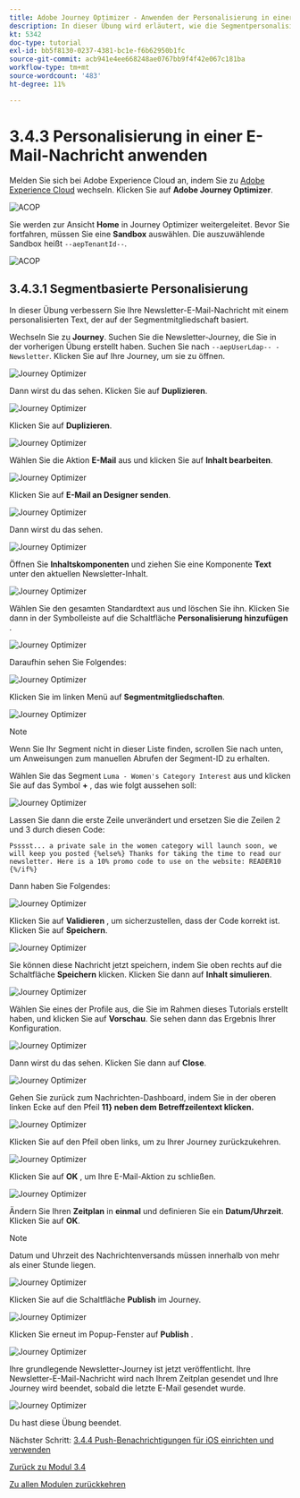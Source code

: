```yaml
---
title: Adobe Journey Optimizer - Anwenden der Personalisierung in einer E-Mail-Nachricht
description: In dieser Übung wird erläutert, wie die Segmentpersonalisierung in einem E-Mail-Inhalt verwendet wird
kt: 5342
doc-type: tutorial
exl-id: bb5f8130-0237-4381-bc1e-f6b62950b1fc
source-git-commit: acb941e4ee668248ae0767bb9f4f42e067c181ba
workflow-type: tm+mt
source-wordcount: '483'
ht-degree: 11%

---
```


# 3.4.3 Personalisierung in einer E-Mail-Nachricht anwenden

Melden Sie sich bei Adobe Experience Cloud an, indem Sie zu [Adobe Experience Cloud](https://experience.adobe.com) wechseln. Klicken Sie auf **Adobe Journey Optimizer**.

![ACOP](./../../../modules/ajo-b2c/module3.2/images/acophome.png)

Sie werden zur Ansicht **Home** in Journey Optimizer weitergeleitet. Bevor Sie fortfahren, müssen Sie eine **Sandbox** auswählen. Die auszuwählende Sandbox heißt ``--aepTenantId--``.

![ACOP](./../../../modules/ajo-b2c/module3.2/images/acoptriglp.png)

## 3.4.3.1 Segmentbasierte Personalisierung

In dieser Übung verbessern Sie Ihre Newsletter-E-Mail-Nachricht mit einem personalisierten Text, der auf der Segmentmitgliedschaft basiert.

Wechseln Sie zu **Journey**. Suchen Sie die Newsletter-Journey, die Sie in der vorherigen Übung erstellt haben. Suchen Sie nach `--aepUserLdap-- - Newsletter`. Klicken Sie auf Ihre Journey, um sie zu öffnen.

![Journey Optimizer](./images/sbp1.png)

Dann wirst du das sehen. Klicken Sie auf **Duplizieren**.

![Journey Optimizer](./images/sbp2.png)

Klicken Sie auf **Duplizieren**.

![Journey Optimizer](./images/sbp3.png)

Wählen Sie die Aktion **E-Mail** aus und klicken Sie auf **Inhalt bearbeiten**.

![Journey Optimizer](./images/sbp3a.png)

Klicken Sie auf **E-Mail an Designer senden**.

![Journey Optimizer](./images/sbp4.png)

Dann wirst du das sehen.

![Journey Optimizer](./images/sbp5.png)

Öffnen Sie **Inhaltskomponenten** und ziehen Sie eine Komponente **Text** unter den aktuellen Newsletter-Inhalt.

![Journey Optimizer](./images/sbp6.png)

Wählen Sie den gesamten Standardtext aus und löschen Sie ihn. Klicken Sie dann in der Symbolleiste auf die Schaltfläche **Personalisierung hinzufügen** .

![Journey Optimizer](./images/sbp7.png)

Daraufhin sehen Sie Folgendes:

![Journey Optimizer](./images/seg1.png)

Klicken Sie im linken Menü auf **Segmentmitgliedschaften**.

![Journey Optimizer](./images/seg2.png)

>[!NOTE]
>
>Wenn Sie Ihr Segment nicht in dieser Liste finden, scrollen Sie nach unten, um Anweisungen zum manuellen Abrufen der Segment-ID zu erhalten.

Wählen Sie das Segment `Luma - Women's Category Interest` aus und klicken Sie auf das Symbol **+** , das wie folgt aussehen soll:

![Journey Optimizer](./images/seg3.png)

Lassen Sie dann die erste Zeile unverändert und ersetzen Sie die Zeilen 2 und 3 durch diesen Code:

``
    Psssst... a private sale in the women category will launch soon, we will keep you posted
{%else%}
    Thanks for taking the time to read our newsletter. Here is a 10% promo code to use on the website: READER10
{%/if%}
``

Dann haben Sie Folgendes:

![Journey Optimizer](./images/seg4.png)

Klicken Sie auf **Validieren** , um sicherzustellen, dass der Code korrekt ist. Klicken Sie auf **Speichern**.

![Journey Optimizer](./images/sbp8.png)

Sie können diese Nachricht jetzt speichern, indem Sie oben rechts auf die Schaltfläche **Speichern** klicken. Klicken Sie dann auf **Inhalt simulieren**.

![Journey Optimizer](./images/sbp9.png)

Wählen Sie eines der Profile aus, die Sie im Rahmen dieses Tutorials erstellt haben, und klicken Sie auf **Vorschau**. Sie sehen dann das Ergebnis Ihrer Konfiguration.

![Journey Optimizer](./images/sbp10.png)

Dann wirst du das sehen. Klicken Sie dann auf **Close**.

![Journey Optimizer](./images/sbp10fff.png)

Gehen Sie zurück zum Nachrichten-Dashboard, indem Sie in der oberen linken Ecke auf den Pfeil **11} neben dem Betreffzeilentext klicken.**

![Journey Optimizer](./images/sbp11.png)

Klicken Sie auf den Pfeil oben links, um zu Ihrer Journey zurückzukehren.

![Journey Optimizer](./images/oc79afff.png)

Klicken Sie auf **OK** , um Ihre E-Mail-Aktion zu schließen.

![Journey Optimizer](./images/oc79bfff.png)

Ändern Sie Ihren **Zeitplan** in **einmal** und definieren Sie ein **Datum/Uhrzeit**. Klicken Sie auf **OK**.

>[!NOTE]
>
>Datum und Uhrzeit des Nachrichtenversands müssen innerhalb von mehr als einer Stunde liegen.

![Journey Optimizer](./images/sbp18.png)

Klicken Sie auf die Schaltfläche **Publish** im Journey.

![Journey Optimizer](./images/sbp19.png)

Klicken Sie erneut im Popup-Fenster auf **Publish** .

![Journey Optimizer](./images/sbp20.png)

Ihre grundlegende Newsletter-Journey ist jetzt veröffentlicht. Ihre Newsletter-E-Mail-Nachricht wird nach Ihrem Zeitplan gesendet und Ihre Journey wird beendet, sobald die letzte E-Mail gesendet wurde.

![Journey Optimizer](./images/sbp20fff.png)

Du hast diese Übung beendet.

Nächster Schritt: [3.4.4 Push-Benachrichtigungen für iOS einrichten und verwenden](./ex4.md)

[Zurück zu Modul 3.4](./journeyoptimizer.md)

[Zu allen Modulen zurückkehren](../../../overview.md)
